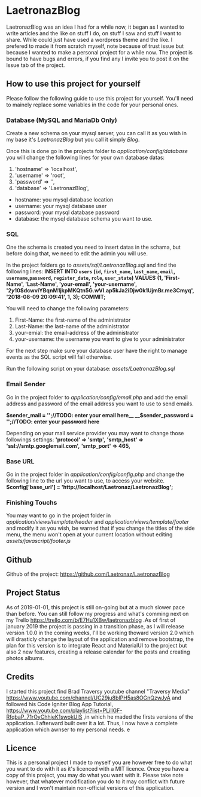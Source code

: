 # LaetronazBlog
LaetronazBlog was an idea I had for a while now, it began as I wanted to write articles and the like on stuff I do, on stuff I saw and stuff I want to share. While could just have used a wordpress theme and the like. I prefered to made it from scratch myself, note because of trust issue but because I wanted to make a personal project for a while now. The project is bound to have bugs and errors, if you find any I invite you to post it on the Issue tab of the project.

## How to use this project for yourself
Please follow the following guide to use this project for yourself. You'll need to mainely replace some variables in the code for your personal ones.

### Database (MySQL and MariaDb Only)
Create a new schema on your mysql server, you can call it as you wish in my base it's *LaetronazBlog* but you call it simply *Blog*.

Once this is done go in the projects folder to *application/config/database* you will change the following lines for your own database datas:
1. 'hostname' => 'localhost',
2. 'username' => 'root',
3. 'password' => '',
4. 'database' => 'LaetronazBlog',

* hostname: you mysql database location
* username: your mysql database user
* password: your mysql database password
* database: the mysql database schema you want to use.

### SQL
One the schema is created you need to insert datas in the schama, but before doing that, we need to edit the admin you will use.

In the project folders go to *assets/sql/LaetronazBlog.sql* and find the following lines:
__INSERT INTO `users` (`id`, `first_name`, `last_name`, `email`, `username`,`password`, `register_date`, `role`, `user_state`) VALUES__
__(1, 'First-Name', 'Last-Name', 'your-email', 'your-username', '$2y$10$dcwviYBqnM1jkpMKQtn5G.wVl.ap5kJa2iDjw0k1UjmBr.me3Cmyq', '2018-08-09 20:09:41', 1, 3);__
__COMMIT;__

You will need to change the following parameters:
1. First-Name: the first-name of the administrator
2. Last-Name: the last-name of the administrator
3. your-emial: the email-address of the administrator 
4. your-username: the username you want to give to your administrator

For the next step make sure your database user have the right to manage events as the SQL script will fail otherwise.

Run the following script on your database: *assets/LaetronazBlog.sql*

### Email Sender
Go in the project folder to *application/config/email.php* and add the email address and password of the email address you want to use to send emails.

__$sender_mail = '';//TODO: enter your email here__
__$sender_password = '';//TODO: enter your password here__

Depending on your mail service provider you may want to change those followings settings:
__'protocol' => 'smtp',__
__'smtp_host' => 'ssl://smtp.googlemail.com',__
__'smtp_port' => 465,__

### Base URL
Go in the project folder in *application/config/config.php* and change the following line to the url you want to use, to access your website.
__$config['base_url'] = 'http://localhost/Laetronaz/LaetronazBlog';__

### Finishing Touchs
You may want to go in the project folder in *application/views/template/header* and *application/views/template/footer* and modify it as you wish, be warned that if you change the titles of the side menu, the menu won't open at your current location without editing *assets/javascript/footer.js* 

## Github
Github of the project: https://github.com/Laetronaz/LaetronazBlog

## Project Status
As of 2019-01-01, this project is still on-going but at a much slower pace than before. You can still follow my progress and what's comming next on my Trello https://trello.com/b/E7Hu1XBw/laetronazblog .As of first of january 2019 the project is passing in a transition phase, as I will release version 1.0.0 in the coming weeks, I'll be working thoward version 2.0 which will drasticly change the layout of the application and remove bootstrap, the plan for this version is to integrate React and MaterialUI to the project but also 2 new features, creating a release calendar for the posts and creating photos albums.

## Credits
I started this project find Brad Traversy youtube channel "Traversy Media" https://www.youtube.com/channel/UC29ju8bIPH5as8OGnQzwJyA and followed his Code Igniter Blog App Tutorial, https://www.youtube.com/playlist?list=PLillGF-RfqbaP_71rOyChhjeK1swokUIS ,in which he maded the firsts versions of the application. I afterward built over it a lot. Thus, I now have a complete application which awnser to my personal needs. e  

## Licence 
This is a personal project I made to myself you are however free to do what you want to do with it as it's licenced with a MIT licence. Once you have a copy of this project, you may do what you want with it. Please take note however, that whatever modification you do to it may conflict with future version and I won't maintain non-official versions of this application.